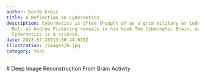 ```yaml
---
author: Đorđe Grbić 
title: A Reflection on Cybernetics
description: Cybernetics is often thought of as a grim military or industrial science of control.
  But, as Andrew Pickering reveals in his book The Cybernetic Brain, and Đorđe Grbić explores in this text, it is much more than that.
  Cybernetics is a science.
date: 2023-07-28T13:50:44.015Z
illustration: /images/8.jpg
category: text
---
```

\# Deep Image Reconstruction From Brain Activity